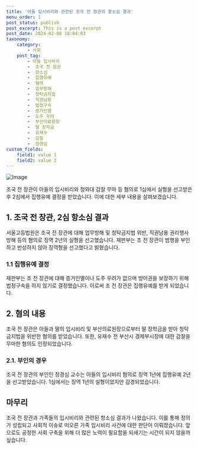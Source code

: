 ```yaml
---
title: '아들 입시비리와 관련된 조국 전 장관의 항소심 결과'
menu_order: 1
post_status: publish
post_excerpt: This is a post excerpt
post_date: 2024-02-08 18:04:03
taxonomy:
    category:
        - 사회
    post_tag:
        - 아들 입시비리
        -  조국 전 장관
        -  항소심
        -  집행유예
        -  혐의
        -  업무방해
        -  청탁금지법
        -  직권남용
        -  법정구속
        -  증거인멸
        -  도주 우려
        -  부산의료원장
        -  딸 장학금
        -  유재수
        -  감찰
        -  정경심
custom_fields:
    field1: value 1
    field2: value 2
---
```


![Image](https://imgnews.pstatic.net/image/001/2024/02/08/PYH2024020811030001301_P4_20240208145105661.jpg?type=w647)

조국 전 장관이 아들의 입시비리와 청와대 감찰 무마 등 혐의로 1심에서 실형을 선고받은 후 2심에서 집행유예 결정을 받았습니다. 이에 대한 세부 내용을 살펴보겠습니다.
## 1. 조국 전 장관, 2심 항소심 결과
서울고등법원은 조국 전 장관에 대해 업무방해 및 청탁금지법 위반, 직권남용 권리행사방해 등의 혐의로 징역 2년의 실형을 선고했습니다. 재판부는 조 전 장관이 범행을 부인하고 반성하지 않아 징역형을 선고했다고 밝혔습니다.
### 1.1 집행유예 결정
재판부는 조 전 장관에 대해 증거인멸이나 도주 우려가 없으며 방어권을 보장하기 위해 법정구속을 하지 않기로 결정했습니다. 이로써 조 전 장관은 집행유예를 받게 되었습니다.
## 2. 혐의 내용
조국 전 장관은 아들과 딸의 입시비리 및 부산의료원장으로부터 딸 장학금을 받아 청탁금지법을 위반한 혐의를 받았습니다. 또한, 유재수 전 부산시 경제부시장에 대한 감찰을 무마한 혐의도 인정되었습니다.
### 2.1. 부인의 경우
조국 전 장관의 부인인 정경심 교수는 아들의 입시비리 혐의로 징역 1년에 집행유예 2년을 선고받았습니다. 1심에서는 징역 1년의 실형이었지만 감경되었습니다.
## 마무리
조국 전 장관과 가족들의 입시비리와 관련된 항소심 결과가 나왔습니다. 이를 통해 정의가 성립되고 사회적 이슈로 떠오른 가족 입시비리 사건에 대한 판단이 이뤄졌습니다. 앞으로도 공정한 사회 구축을 위해 더 많은 노력이 필요함을 되새기는 시간이 되지 않을까 싶습니다.
